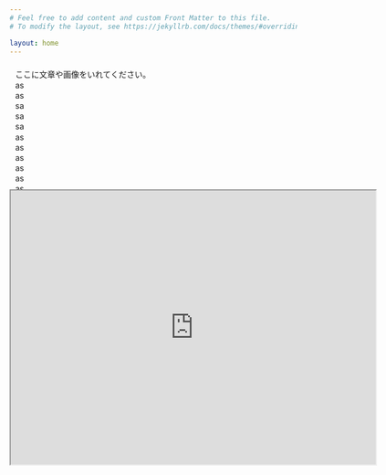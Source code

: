 ```yaml
---
# Feel free to add content and custom Front Matter to this file.
# To modify the layout, see https://jekyllrb.com/docs/themes/#overriding-theme-defaults

layout: home
---										  
```


<div style="margin:0px;padding:0px;" align="center">
<div style="margin:0px;padding:0px;line-height:1.3;">
<div style="margin:0px;padding:10px;line-height:1.3;overflow:auto;text-align:left;height:200px;">
ここに文章や画像をいれてください。<br>
	as<br>
	as<br>
	sa<br>
	sa<br>
	sa<br>
	as<br>
	as<br>
	as<br>
	as<br>
	as<br>
	as<br>
	as<br>
	sa<br>
	as<br>
	sa<br>
	as<br>
	asas<br>
	sa<br>
	as<br>
	sa<br>
	as<br>
	sa<br>
	sa<br>
	sa<br>
</div></div></div>

<iframe src="https://www.google.com/maps/d/u/0/embed?mid=1rMVt1bc2Xd8mjDe3hJpEtVabljleHwMF" width="640" height="480"></iframe>
